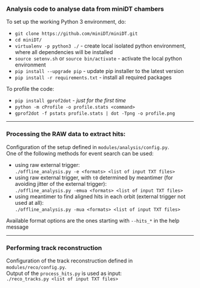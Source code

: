 ### Analysis code to analyse data from miniDT chambers

To set up the working Python 3 environment, do:
   * `git clone https://github.com/miniDT/miniDT.git`
   * `cd miniDT/`
   * `virtualenv -p python3 ./` - create local isolated python environment, where all dependencies will be installed
   * `source setenv.sh` or `source bin/activate` - activate the local python environment
   * `pip install --upgrade pip` - update pip installer to the latest version
   * `pip install -r requirements.txt` - install all required packages

To profile the code:
   * `pip install gprof2dot` - *just for the first time*
   * `python -m cProfile -o profile.stats <command>`
   * `gprof2dot -f pstats profile.stats | dot -Tpng -o profile.png`

- - - - -

### Processing the RAW data to extract hits:

Configuration of the setup defined in `modules/analysis/config.py`.  
One of the following methods for event search can be used:
   * using raw external trigger:  
     `./offline_analysis.py -e <formats> <list of input TXT files>`
   * using raw external trigger, with `t0` determined by meantimer (for avoiding jitter of the external trigger):  
     `./offline_analysis.py -emua <formats> <list of input TXT files>`
   * using meantimer to find aligned hits in each orbit (external trigger not used at all):  
     `./offline_analysis.py -mua <formats> <list of input TXT files>`
  
  Available format options are the ones starting with `--hits_*` in the help message

- - - - -

### Performing track reconstruction
Configuration of the track reconstruction defined in `modules/reco/config.py`.  
Output of the `process_hits.py` is used as input:  
`./reco_tracks.py <list of input TXT files>`
